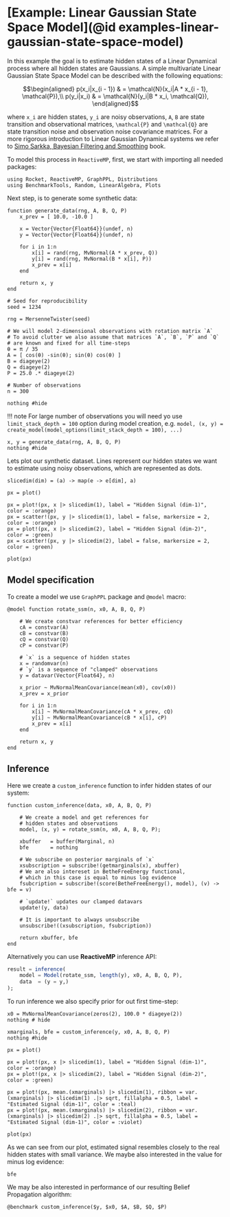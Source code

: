 # [Example: Linear Gaussian State Space Model](@id examples-linear-gaussian-state-space-model)

In this example the goal is to estimate hidden states of a Linear Dynamical process where all hidden states are Gaussians. A simple multivariate Linear Gaussian State Space Model can be described with the following equations:

```math
\begin{aligned}
 p(x_i|x_{i - 1}) & = \mathcal{N}(x_i|A * x_{i - 1}, \mathcal{P}),\\
 p(y_i|x_i) & = \mathcal{N}(y_i|B * x_i, \mathcal{Q}),
\end{aligned}
```

where ``x_i`` are hidden states, ``y_i`` are noisy observations, ``A``, ``B`` are state transition and observational matrices, ``\mathcal{P}`` and ``\mathcal{Q}`` are state transition noise and observation noise covariance matrices. For a more rigorous introduction to Linear Gaussian Dynamical systems we refer to [Simo Sarkka, Bayesian Filtering and Smoothing](https://users.aalto.fi/~ssarkka/pub/cup_book_online_20131111.pdf) book.

To model this process in `ReactiveMP`, first, we start with importing all needed packages:

```@example lgssm
using Rocket, ReactiveMP, GraphPPL, Distributions
using BenchmarkTools, Random, LinearAlgebra, Plots
```

Next step, is to generate some synthetic data:

```@example lgssm
function generate_data(rng, A, B, Q, P)
    x_prev = [ 10.0, -10.0 ]

    x = Vector{Vector{Float64}}(undef, n)
    y = Vector{Vector{Float64}}(undef, n)

    for i in 1:n
        x[i] = rand(rng, MvNormal(A * x_prev, Q))
        y[i] = rand(rng, MvNormal(B * x[i], P))
        x_prev = x[i]
    end
    
    return x, y
end
```

```@example lgssm
# Seed for reproducibility
seed = 1234

rng = MersenneTwister(seed)

# We will model 2-dimensional observations with rotation matrix `A`
# To avoid clutter we also assume that matrices `A`, `B`, `P` and `Q`
# are known and fixed for all time-steps
θ = π / 35
A = [ cos(θ) -sin(θ); sin(θ) cos(θ) ]
B = diageye(2)
Q = diageye(2)
P = 25.0 .* diageye(2)

# Number of observations
n = 300

nothing #hide
```

!!! note
    For large number of observations you will need yo use `limit_stack_depth = 100` option during model creation, e.g. `model, (x, y) = create_model(model_options(limit_stack_depth = 100), ...)`


```@example lgssm
x, y = generate_data(rng, A, B, Q, P)
nothing #hide
```

Lets plot our synthetic dataset. Lines represent our hidden states we want to estimate using noisy observations, which are represented as dots.

```@example lgssm
slicedim(dim) = (a) -> map(e -> e[dim], a)

px = plot()

px = plot!(px, x |> slicedim(1), label = "Hidden Signal (dim-1)", color = :orange)
px = scatter!(px, y |> slicedim(1), label = false, markersize = 2, color = :orange)
px = plot!(px, x |> slicedim(2), label = "Hidden Signal (dim-2)", color = :green)
px = scatter!(px, y |> slicedim(2), label = false, markersize = 2, color = :green)

plot(px)
```

## Model specification

To create a model we use `GraphPPL` package and `@model` macro:

```@example lgssm
@model function rotate_ssm(n, x0, A, B, Q, P)
    
    # We create constvar references for better efficiency
    cA = constvar(A)
    cB = constvar(B)
    cQ = constvar(Q)
    cP = constvar(P)
    
    # `x` is a sequence of hidden states
    x = randomvar(n)
    # `y` is a sequence of "clamped" observations
    y = datavar(Vector{Float64}, n)
    
    x_prior ~ MvNormalMeanCovariance(mean(x0), cov(x0))
    x_prev = x_prior
    
    for i in 1:n
        x[i] ~ MvNormalMeanCovariance(cA * x_prev, cQ)
        y[i] ~ MvNormalMeanCovariance(cB * x[i], cP)
        x_prev = x[i]
    end
    
    return x, y
end
```

## Inference

Here we create a `custom_inference` function to infer hidden states of our system:

```@example lgssm
function custom_inference(data, x0, A, B, Q, P)

    # We create a model and get references for 
    # hidden states and observations
    model, (x, y) = rotate_ssm(n, x0, A, B, Q, P);

    xbuffer   = buffer(Marginal, n)
    bfe       = nothing
    
    # We subscribe on posterior marginals of `x`
    xsubscription = subscribe!(getmarginals(x), xbuffer)
    # We are also intereset in BetheFreeEnergy functional,
    # which in this case is equal to minus log evidence
    fsubcription = subscribe!(score(BetheFreeEnergy(), model), (v) -> bfe = v)

    # `update!` updates our clamped datavars
    update!(y, data)

    # It is important to always unsubscribe
    unsubscribe!((xsubscription, fsubcription))
    
    return xbuffer, bfe
end
```

Alternatively you can use **ReactiveMP** inference API:

```julia
result = inference(
    model = Model(rotate_ssm, length(y), x0, A, B, Q, P), 
    data  = (y = y,)
);
```

To run inference we also specify prior for out first time-step:

```@example lgssm
x0 = MvNormalMeanCovariance(zeros(2), 100.0 * diageye(2))
nothing # hide
```

```@example lgssm
xmarginals, bfe = custom_inference(y, x0, A, B, Q, P)
nothing #hide
```

```@example lgssm
px = plot()

px = plot!(px, x |> slicedim(1), label = "Hidden Signal (dim-1)", color = :orange)
px = plot!(px, x |> slicedim(2), label = "Hidden Signal (dim-2)", color = :green)

px = plot!(px, mean.(xmarginals) |> slicedim(1), ribbon = var.(xmarginals) |> slicedim(1) .|> sqrt, fillalpha = 0.5, label = "Estimated Signal (dim-1)", color = :teal)
px = plot!(px, mean.(xmarginals) |> slicedim(2), ribbon = var.(xmarginals) |> slicedim(2) .|> sqrt, fillalpha = 0.5, label = "Estimated Signal (dim-1)", color = :violet)

plot(px)
```

As we can see from our plot, estimated signal resembles closely to the real hidden states with small variance. We maybe also interested in the value for minus log evidence:

```@example lgssm
bfe
```

We may be also interested in performance of our resulting Belief Propagation algorithm:

```@example lgssm
@benchmark custom_inference($y, $x0, $A, $B, $Q, $P)
```